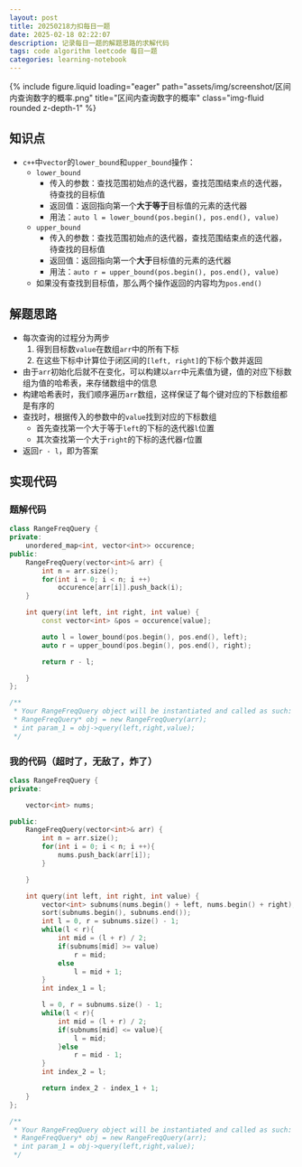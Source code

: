 ```yaml
---
layout: post
title: 20250218力扣每日一题
date: 2025-02-18 02:22:07
description: 记录每日一题的解题思路的求解代码
tags: code algorithm leetcode 每日一题
categories: learning-notebook
---
```


<div class="row">
    <div class="col-sm mt-3 mt-md-0">
        {% include figure.liquid loading="eager" path="assets/img/screenshot/区间内查询数字的概率.png" title="区间内查询数字的概率" class="img-fluid rounded z-depth-1" %}
    </div>
</div>

## 知识点

- `c++`中`vector`的`lower_bound`和`upper_bound`操作：
  - `lower_bound`
    - 传入的参数：查找范围初始点的迭代器，查找范围结束点的迭代器，待查找的目标值
    - 返回值：返回指向第一个**大于等于**目标值的元素的迭代器
    - 用法：`auto l = lower_bound(pos.begin(), pos.end(), value)`
  - `upper_bound`
    - 传入的参数：查找范围初始点的迭代器，查找范围结束点的迭代器，待查找的目标值
    - 返回值：返回指向第一个**大于**目标值的元素的迭代器
    - 用法：`auto r = upper_bound(pos.begin(), pos.end(), value)`
  - 如果没有查找到目标值，那么两个操作返回的内容均为`pos.end()`

## 解题思路

- 每次查询的过程分为两步
  1. 得到目标数`value`在数组`arr`中的所有下标
  2. 在这些下标中计算位于闭区间的`[left, right]`的下标个数并返回
- 由于`arr`初始化后就不在变化，可以构建以`arr`中元素值为键，值的对应下标数组为值的哈希表，来存储数组中的信息
- 构建哈希表时，我们顺序遍历`arr`数组，这样保证了每个键对应的下标数组都是有序的
- 查找时，根据传入的参数中的`value`找到对应的下标数组
  - 首先查找第一个大于等于`left`的下标的迭代器`l`位置
  - 其次查找第一个大于`right`的下标的迭代器`r`位置
- 返回`r - l`，即为答案

## 实现代码

### 题解代码

```cpp
class RangeFreqQuery {
private:
    unordered_map<int, vector<int>> occurence;
public:
    RangeFreqQuery(vector<int>& arr) {
        int n = arr.size();
        for(int i = 0; i < n; i ++)
            occurence[arr[i]].push_back(i);
    }

    int query(int left, int right, int value) {
        const vector<int> &pos = occurence[value];

        auto l = lower_bound(pos.begin(), pos.end(), left);
        auto r = upper_bound(pos.begin(), pos.end(), right);

        return r - l;

    }
};

/**
 * Your RangeFreqQuery object will be instantiated and called as such:
 * RangeFreqQuery* obj = new RangeFreqQuery(arr);
 * int param_1 = obj->query(left,right,value);
 */
```

### 我的代码（超时了，无敌了，炸了）

```cpp
class RangeFreqQuery {
private:

    vector<int> nums;

public:
    RangeFreqQuery(vector<int>& arr) {
        int n = arr.size();
        for(int i = 0; i < n; i ++){
            nums.push_back(arr[i]);
        }

    }

    int query(int left, int right, int value) {
        vector<int> subnums(nums.begin() + left, nums.begin() + right);
        sort(subnums.begin(), subnums.end());
        int l = 0, r = subnums.size() - 1;
        while(l < r){
            int mid = (l + r) / 2;
            if(subnums[mid] >= value)
                r = mid;
            else
                l = mid + 1;
        }
        int index_1 = l;

        l = 0, r = subnums.size() - 1;
        while(l < r){
            int mid = (l + r) / 2;
            if(subnums[mid] <= value){
                l = mid;
            }else
                r = mid - 1;
        }
        int index_2 = l;

        return index_2 - index_1 + 1;
    }
};

/**
 * Your RangeFreqQuery object will be instantiated and called as such:
 * RangeFreqQuery* obj = new RangeFreqQuery(arr);
 * int param_1 = obj->query(left,right,value);
 */
```
